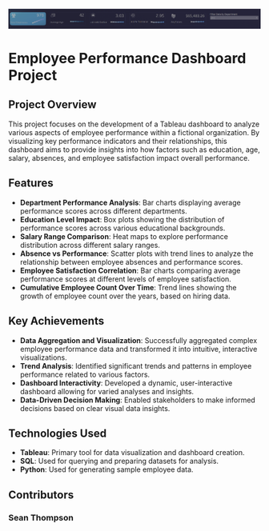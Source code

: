 ![Alt text](./employee_performance_screenshot.png?raw=true)
# Employee Performance Dashboard Project

## Project Overview

This project focuses on the development of a Tableau dashboard to analyze various aspects of employee performance within a fictional organization. By visualizing key performance indicators and their relationships, this dashboard aims to provide insights into how factors such as education, age, salary, absences, and employee satisfaction impact overall performance.

## Features

- **Department Performance Analysis**: Bar charts displaying average performance scores across different departments.
- **Education Level Impact**: Box plots showing the distribution of performance scores across various educational backgrounds.
- **Salary Range Comparison**: Heat maps to explore performance distribution across different salary ranges.
- **Absence vs Performance**: Scatter plots with trend lines to analyze the relationship between employee absences and performance scores.
- **Employee Satisfaction Correlation**: Bar charts comparing average performance scores at different levels of employee satisfaction.
- **Cumulative Employee Count Over Time**: Trend lines showing the growth of employee count over the years, based on hiring data.

## Key Achievements

- **Data Aggregation and Visualization**: Successfully aggregated complex employee performance data and transformed it into intuitive, interactive visualizations.
- **Trend Analysis**: Identified significant trends and patterns in employee performance related to various factors.
- **Dashboard Interactivity**: Developed a dynamic, user-interactive dashboard allowing for varied analyses and insights.
- **Data-Driven Decision Making**: Enabled stakeholders to make informed decisions based on clear visual data insights.

## Technologies Used

- **Tableau**: Primary tool for data visualization and dashboard creation.
- **SQL**: Used for querying and preparing datasets for analysis.
- **Python**: Used for generating sample employee data.

## Contributors

### Sean Thompson

